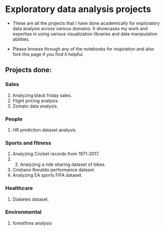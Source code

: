 # Exploratory data analysis projects

* These are all the projects that I have done academically for exploratory data analysis across various domains. It showcases my work and expertise in using various visualization libraries and data manipulation abilities. 

* Please browse through any of the notebooks for inspiration and also fork this page if you find it helpful.

## Projects done:

### Sales

1. Analyzing black friday sales. 
2. Flight pricing analysis.
3. Zomato data analysis.

### People 

1. HR prediction dataset analysis.

### Sports and fitness

1. Analyzing Cricket records from 1971-2017.
2. 2. Analyzing a ride sharing dataset of bikes.
3. Cristiano Ronaldo performance dataset.
4. Analyzing EA sports FIFA dataset.

### Healthcare

1. Diabetes dataset.

### Environmental

1. forestfires analysis